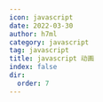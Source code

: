 ```yaml
---
icon: javascript
date: 2022-03-30
author: h7ml
category: javascript
tag: javascript
title: javascript 动画
index: false
dir:
  order: 7
---
```

